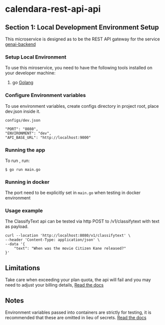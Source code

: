 # calendara-rest-api-api

## Section 1: Local Development Environment Setup

This microservice is designed as to be the REST API gateway for the service
[genai-backend](https://github.com/tashanemclean/genai-backend)

### Setup Local Environment

To use this miroservice, you need to have the following tools installed on your
developer machine:

1. go [Golang](https://go.dev/doc/install)

### Configure Environment variables

To use environment variables, create configs directory in project root, place
dev.json inside it.

```
configs/dev.json
```

```
"PORT": "8080",
"ENVIRONMENT": "dev",
"API_BASE_URL": "http://localhost:9000"
```

### Running the app

To run , run:

```
$ go run main.go
```

### Running in docker

The port need to be explicitly set in `main.go` when testing in docker
environment

### Usage example

The ClassifyText api can be tested via http POST to /v1/classifytext with text
as payload.

```
curl --location 'http://localhost:8080/v1/classifytext' \
--header 'Content-Type: application/json' \
--data '{
    "text": "When was the movie Citizen Kane released?"
}'
```

## Limitations

Take care when exceeding your plan quota, the api will fail and you may need to
adjust your billing details,
[Read the docs](https://platform.openai.com/docs/guides/error-codes/api-errors)

## Notes

Environment variables passed into containers are strictly for testing, it is
recommended that these are omitted in lieu of secrets.
[Read the docs](https://docs.docker.com/compose/environment-variables/set-environment-variables/)
